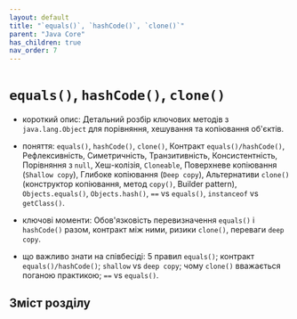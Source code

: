 ```yaml
---
layout: default
title: "`equals()`, `hashCode()`, `clone()`"
parent: "Java Core"
has_children: true
nav_order: 7
---
```


# `equals()`, `hashCode()`, `clone()`

* короткий опис: Детальний розбір ключових методів з `java.lang.Object` для порівняння, хешування та копіювання об'єктів.

* поняття: `equals()`, `hashCode()`, `clone()`, Контракт `equals()/hashCode()`, Рефлексивність, Симетричність, Транзитивність, Консистентність, Порівняння з `null`, Хеш-колізія, `Cloneable`, Поверхневе копіювання (`Shallow copy`), Глибоке копіювання (`Deep copy`), Альтернативи `clone()` (конструктор копіювання, метод `copy()`, Builder pattern), `Objects.equals()`, `Objects.hash()`, `==` vs `equals()`, `instanceof` vs `getClass()`.

* ключові моменти: Обов'язковість перевизначення `equals()` і `hashCode()` разом, контракт між ними, ризики `clone()`, переваги `deep copy`.

* що важливо знати на співбесіді: 5 правил `equals()`; контракт `equals()/hashCode()`; `shallow` vs `deep copy`; чому `clone()` вважається поганою практикою; `==` vs `equals()`.

## Зміст розділу
